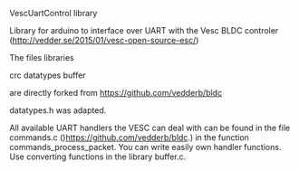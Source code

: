 VescUartControl library

Library for arduino to interface over UART with the Vesc BLDC controler (http://vedder.se/2015/01/vesc-open-source-esc/)

The files libraries

crc
datatypes
buffer

are directly forked from https://github.com/vedderb/bldc

datatypes.h was adapted.

All available UART handlers the VESC can deal with can be found in the file commands.c ()https://github.com/vedderb/bldc.)
in the function commands_process_packet. You can write easily own handler functions. Use converting functions in 
the library buffer.c.

